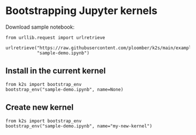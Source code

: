 # Bootstrapping Jupyter kernels


Download sample notebook:

```{code-cell}
from urllib.request import urlretrieve

urlretrieve("https://raw.githubusercontent.com/ploomber/k2s/main/examples/simple.ipynb",
            "sample-demo.ipynb")
```

## Install in the current kernel

```{code-cell}
from k2s import bootstrap_env
bootstrap_env("sample-demo.ipynb", name=None)
```

## Create new kernel

```{code-cell}
from k2s import bootstrap_env
bootstrap_env("sample-demo.ipynb", name="my-new-kernel")
```
